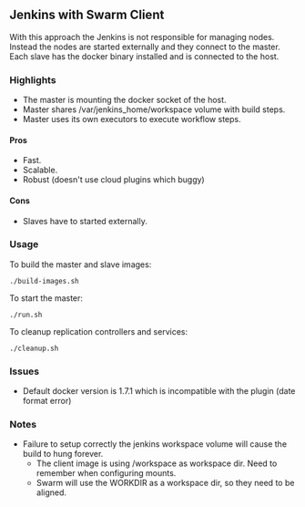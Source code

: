 Jenkins with Swarm Client
-------------------------

With this approach the Jenkins is not responsible for managing nodes.
Instead the nodes are started externally and they connect to the master.
Each slave has the docker binary installed and is connected to the host.

### Highlights
- The master is mounting the docker socket of the host.
- Master shares /var/jenkins_home/workspace volume with build steps.
- Master uses its own executors to execute workflow steps.

#### Pros
- Fast.
- Scalable.
- Robust (doesn't use cloud plugins which buggy)

#### Cons
- Slaves have to started externally.

### Usage

To build the master and slave images:

    ./build-images.sh

To start the master:

    ./run.sh

To cleanup replication controllers and services:

    ./cleanup.sh


### Issues

- Default docker version is 1.7.1 which is incompatible with the plugin (date format error)


### Notes

- Failure to setup correctly the jenkins workspace volume will cause the build to hung forever.
    - The client image is using /workspace as workspace dir. Need to remember when configuring mounts.
    - Swarm will use the WORKDIR as a workspace dir, so they need to be aligned.


